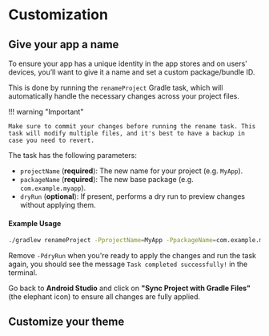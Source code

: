 # Customization

## Give your app a name

To ensure your app has a unique identity in the app stores and on users' devices, you’ll want to give it a name and set a custom package/bundle ID.

This is done by running the `renameProject` Gradle task, which will automatically handle the necessary changes across your project files.

!!! warning "Important"

    Make sure to commit your changes before running the rename task. This task will modify multiple files, and it's best to have a backup in case you need to revert.

The task has the following parameters:

* `projectName` (**required**): The new name for your project (e.g. `MyApp`).
* `packageName` (**required**): The new base package (e.g. `com.example.myapp`).
* `dryRun` (**optional**): If present, performs a dry run to preview changes without applying them.

<h4>Example Usage</h4>

```bash
./gradlew renameProject -PprojectName=MyApp -PpackageName=com.example.myapp -PdryRun
```

Remove `-PdryRun` when you're ready to apply the changes and run the task again, you should see the message `Task completed successfully!` in the terminal.

Go back to **Android Studio** and click on **"Sync Project with Gradle Files"** (the elephant icon) to ensure all changes are fully applied.

## Customize your theme
